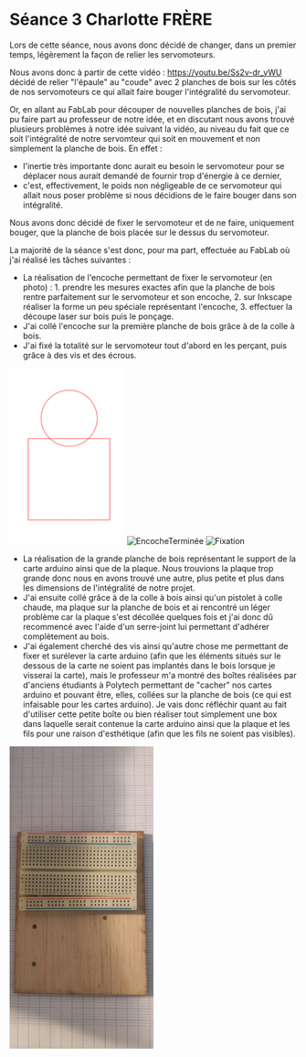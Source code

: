 <h1>Séance 3 Charlotte FRÈRE</h1>
<p>Lors de cette séance, nous avons donc décidé de changer, dans un premier temps, légèrement la façon de relier les servomoteurs.</p>
<p>Nous avons donc à partir de cette vidéo :
<a href="vidéo montage">https://youtu.be/Ss2v-dr_yWU</a> décidé de relier "l'épaule" au "coude" avec 2 planches de bois sur les côtés de nos servomoteurs ce qui allait faire bouger l'intégralité du servomoteur.</p>  
<p>Or, en allant au FabLab pour découper de nouvelles planches de bois, j'ai pu faire part au professeur de notre idée, et en discutant nous avons trouvé plusieurs problèmes à notre idée suivant la vidéo, au niveau du fait que ce soit l'intégralité de notre servomteur qui soit en mouvement et non simplement la planche de bois. En effet :</p>
<ul><li>l'inertie très importante donc aurait eu besoin le servomoteur pour se déplacer nous aurait demandé de fournir trop d'énergie à ce dernier,</li> <li> c'est, effectivement, le poids non négligeable de ce servomoteur qui allait nous poser problème si nous décidions de le faire bouger dans son intégralité.</li></ul>
<p>Nous avons donc décidé de fixer le servomoteur et de ne faire, uniquement bouger, que la planche de bois placée sur le dessus du servomoteur.</p>
<p>La majorité de la séance s'est donc, pour ma part, effectuée au FabLab où j'ai réalisé les tâches suivantes :</p>
<ul><li>La réalisation de l'encoche permettant de fixer le servomoteur (en photo) : 1. prendre les mesures exactes afin que la planche de bois rentre parfaitement sur le servomoteur et son encoche, 2. sur Inkscape réaliser la forme un peu spéciale représentant l'encoche, 3. effectuer la découpe laser sur bois puis le ponçage. </li> 
<li> J'ai collé l'encoche sur la première planche de bois grâce à de la colle à bois.</li>
<li>J'ai fixé la totalité sur le servomoteur tout d'abord en les perçant, puis grâce à des vis et des écrous.</li></ul>
<img class="fit-picture"
     src="../Image/Inkscape_Encoche.png"
     alt="EncocheInkscape"
     width=40% height=10%>
<img class="fit-picture"
     src="../Image/EncocheTerminée.HEIC"
     alt="EncocheTerminée"
     width=50% height=10%>
<img class="fit-picture"
     src="../Image/Fixation_EncochePlanchedeboisServomoteur.HEIC"
     alt="Fixation"
     width=60% height=10%>
<ul><li>La réalisation de la grande planche de bois représentant le support de la carte arduino ainsi que de la plaque. Nous trouvions la plaque trop grande donc nous en avons trouvé une autre, plus petite et plus dans les dimensions de l'intégralité de notre projet.</li>
<li>J'ai ensuite collé grâce à de la colle à bois ainsi qu'un pistolet à colle chaude, ma plaque sur la planche de bois et ai rencontré un léger problème car la plaque s'est décollée quelques fois et j'ai donc dû recommencé avec l'aide d'un serre-joint lui permettant d'adhérer complètement au bois.</li>
<li>J'ai également cherché des vis ainsi qu'autre chose me permettant de fixer et surélever la carte arduino (afin que les éléments situés sur le dessous de la carte ne soient pas implantés dans le bois lorsque je visserai la carte), mais le professeur m'a montré des boîtes réalisées par d'anciens étudiants à Polytech permettant de "cacher" nos cartes arduino et pouvant être, elles, collées sur la planche de bois (ce qui est infaisable pour les cartes arduino). Je vais donc réfléchir quant au fait d'utiliser cette petite boîte ou bien réaliser tout simplement une box dans laquelle serait contenue la carte arduino ainsi que la plaque et les fils pour une raison d'esthétique (afin que les fils ne soient pas visibles).</li></ul> 
<img class="fit-picture"
     src="../Image/Collage_PlaqueSurPlanchedebois.JPG"
     alt="PlaqueSurPlanchedebois"
     width=50% height=10%>


